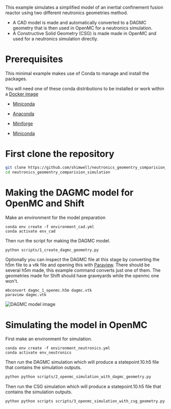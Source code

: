 

This example simulates a simplified model of an inertial confinement fusion reactor using two different neutronics geometries method.

- A CAD model is made and automatically converted to a DAGMC geometry that is then used in OpenMC for a neutronics simulation.
- A Constructive Solid Geometry (CSG) is made made in OpenMC and used for a neutronics simulation directly.


# Prerequisites

This minimal example makes use of Conda to manage and install the packages.

You will need one of these conda distributions to be installed or work within a [Docker image](https://hub.docker.com/r/continuumio/miniconda3)

- [Miniconda](https://docs.conda.io/en/latest/miniconda.html)

- [Anaconda](https://www.anaconda.com/)

- [Miniforge](https://github.com/conda-forge/miniforge)

- [Miniconda](https://docs.conda.io/en/latest/miniconda.html)

# First clone the repository
```bash
git clone https://github.com/shimwell/neutronics_geomentry_comparision_simulation.git
cd neutronics_geomentry_comparision_simulation
```

# Making the DAGMC model for OpenMC and Shift

Make an environment for the model preparation
```
conda env create -f environment_cad.yml
conda activate env_cad
```

Then run the script for making the DAGMC model.
```bash
python scripts/1_create_dagmc_geometry.py
```

Optionally you can inspect the DAGMC file at this stage by converting the h5m file to a vtk file and opening this with [Paraview](https://www.paraview.org/). There should be several h5m made, this example command converts just one of them. The geometries made for Shift should have graveyards while the openmc one won't.
```
mbconvert dagmc_1_openmc.h5m dagmc.vtk
paraview dagmc.vtk
```
![DAGMC model image](https://user-images.githubusercontent.com/8583900/159698979-3665e14b-ca42-4df2-8a1e-deee6597efc0.png)

# Simulating the model in OpenMC

First make an environment for simulation.

```
conda env create -f environment_neutronics.yml
conda activate env_neutronics
```

Then run the DAGMC simulation which will produce a statepoint.10.h5 file that contains the simulation outputs.
```bash
python python scripts/2_openmc_simulation_with_dagmc_geometry.py
```

Then run the CSG simulation which will produce a statepoint.10.h5 file that contains the simulation outputs.
```bash
python python scripts scripts/3_openmc_simulation_with_csg_geometry.py
```
